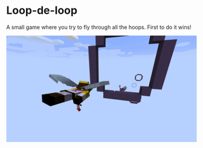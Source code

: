 # Loop-de-loop

A small game where you try to fly through all the hoops. First to do it wins!

![A screenshot of the game](screenshot.png)
